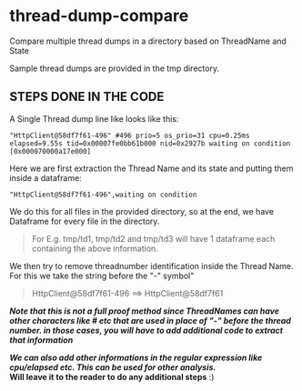 # thread-dump-compare
Compare multiple thread dumps in a directory based on ThreadName and State

Sample thread dumps are provided in the tmp directory.

STEPS DONE IN THE CODE
----------------------
A Single Thread dump line like looks like this:
<br>
```
"HttpClient@58df7f61-496" #496 prio=5 os_prio=31 cpu=0.25ms elapsed=9.55s tid=0x00007fe0bb61b000 nid=0x2927b waiting on condition  [0x000070000a17e000]
```
Here we are first extraction the Thread Name and its state and putting them inside a dataframe:
<br>
```
"HttpClient@58df7f61-496",waiting on condition
```

We do this for all files in the provided directory, so at the end, we have Dataframe for every file in the directory.
>For E.g.
>tmp/td1, tmp/td2 and tmp/td3 will have 1 dataframe each containing the above information.

We then try to remove threadnumber identification inside the Thread Name.
For this we take the string before the "-" symbol"
>HttpClient@58df7f61-496 ==> HttpClient@58df7f61

***Note that this is not a full proof method since ThreadNames can have other characters like # etc that are used in place of "-" before the thread number. in those cases, you will have to add additional code to extract that information***

***We can also add other informations in the regular expression like cpu/elapsed etc. This can be used for other analysis.***
<br>
**Will leave it to the reader to do any additional steps** :)
